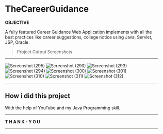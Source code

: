 # TheCareerGuidance
**OBJECTIVE**

A fully featured Career Guidance Web Application implements with all the best practices like career suggestions, college notice using Java, Servlet, JSP, Oracle.

>Project Output Screenshots

---

![Screenshot (295)](https://user-images.githubusercontent.com/46816394/106277224-bcdd4e00-625e-11eb-8951-34d1d8a473f2.png)
![Screenshot (290)](https://user-images.githubusercontent.com/46816394/106277246-c5ce1f80-625e-11eb-9f69-756ed4986f1c.png)
![Screenshot (293)](https://user-images.githubusercontent.com/46816394/106277266-ce265a80-625e-11eb-83bf-bd3dbc66f20c.png)
![Screenshot (294)](https://user-images.githubusercontent.com/46816394/106277286-d54d6880-625e-11eb-95f0-4491c1bcecd9.png)
![Screenshot (300)](https://user-images.githubusercontent.com/46816394/106277350-f01fdd00-625e-11eb-9a81-372056da389b.png)
![Screenshot (301)](https://user-images.githubusercontent.com/46816394/106277363-f6ae5480-625e-11eb-8d67-94e2a3df3ce4.png)
![Screenshot (310)](https://user-images.githubusercontent.com/46816394/106277428-1776aa00-625f-11eb-9b8c-9aeef5920f2a.png)
![Screenshot (311)](https://user-images.githubusercontent.com/46816394/106277448-22c9d580-625f-11eb-8149-6e4a6de88180.png)
![Screenshot (312)](https://user-images.githubusercontent.com/46816394/106277458-29584d00-625f-11eb-9cfe-2049745a09e7.png)

***
## How i did this project

With the help of YouTube and my Java Programming skill.

---

**T H A N K - Y O U**

***
